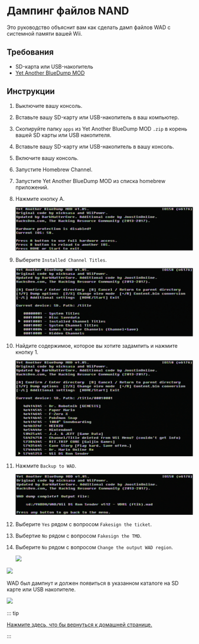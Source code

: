 # Дампинг файлов NAND

Это руководство объяснит вам как сделать дамп файлов WAD с системной памяти вашей Wii.

## Требования

- SD-карта или USB-накопитель
- [Yet Another BlueDump MOD](https://oscwii.org/library/app/Yet-Another-BlueDump-Mod)

## Инструкции

1. Выключите вашу консоль.

2. Вставьте вашу SD-карту или USB-накопитель в ваш компьютер.

3. Скопируйте папку `apps` из Yet Another BlueDump MOD `.zip` в корень вашей SD карты или USB накопителя.

4. Вставьте вашу SD-карту или USB-накопитель в вашу консоль.

5. Включите вашу консоль.

6. Запустите Homebrew Channel.

7. Запустите Yet Another BlueDump MOD из списка homebrew приложений.

8. Нажмите кнопку A.

    ![](/images/homebrew/DumpWADS/1.png)

9. Выберите `Installed Channel Titles`.

    ![](/images/homebrew/DumpWADS/2.png)

10. Найдите содержимое, которое вы хотите задампить и нажмите кнопку 1.

    ![](/images/homebrew/DumpWADS/3.png)

11. Нажмите `Backup to WAD`.

    ![](/images/homebrew/DumpWADS/4.png)

12. Выберите `Yes` рядом с вопросом `Fakesign the ticket`.

13. Выбертие `No` рядом с вопросом `Fakesign the TMD`.

14. Выберите `No` рядом с вопросом `Change the output WAD region`.

    ![](/images/homebrew/DumpWADS/5.png)

![](/images/homebrew/DumpWADS/6.png)

WAD был дампнут и должен появиться в указанном каталоге на SD карте или USB накопителе.

![](/images/homebrew/DumpWADS/7.png)

::: tip

[Нажмите здесь, что бы вернуться к домашней странице.](site-navigation)

:::